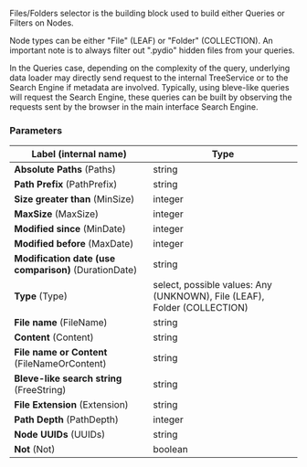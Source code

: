 

Files/Folders selector is the building block used to build either Queries or Filters on Nodes.

Node types can be either "File" (LEAF) or "Folder" (COLLECTION). An important note is to always filter out ".pydio" hidden files from your queries.

In the Queries case, depending on the complexity of the query, underlying data loader may directly send request to the internal TreeService or to the Search Engine if metadata are involved. 
Typically, using bleve-like queries will request the Search Engine, these queries can be built by observing the requests sent by the browser in the main interface Search Engine.


### Parameters
|Label (internal name)|Type|
|---|---|
|**Absolute Paths** (Paths)|string|
|**Path Prefix** (PathPrefix)|string|
|**Size greater than** (MinSize)|integer|
|**MaxSize** (MaxSize)|integer|
|**Modified since** (MinDate)|integer|
|**Modified before** (MaxDate)|integer|
|**Modification date (use comparison)** (DurationDate)|string|
|**Type** (Type)|select, possible values: Any (UNKNOWN), File (LEAF), Folder (COLLECTION)|
|**File name** (FileName)|string|
|**Content** (Content)|string|
|**File name or Content** (FileNameOrContent)|string|
|**Bleve-like search string** (FreeString)|string|
|**File Extension** (Extension)|string|
|**Path Depth** (PathDepth)|integer|
|**Node UUIDs** (UUIDs)|string|
|**Not** (Not)|boolean|

